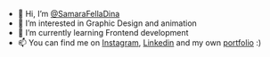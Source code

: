 - 👋 Hi, I’m [@SamaraFellaDina](https://github.com/SamaraFellaDina)
- 👀 I’m interested in Graphic Design and animation
- 🌱 I’m currently learning Frontend development
- 📫 You can find me on [Instagram](https://www.instagram.com/samarafelladina/), [Linkedin](https://www.linkedin.com/in/sammy-bensink-3a0477239/) and my own [portfolio](www.samarafelladina.com) :)

<!---
SamaraFellaDina/SamaraFellaDina is a ✨ special ✨ repository because its `README.md` (this file) appears on your GitHub profile.
You can click the Preview link to take a look at your changes.
--->
